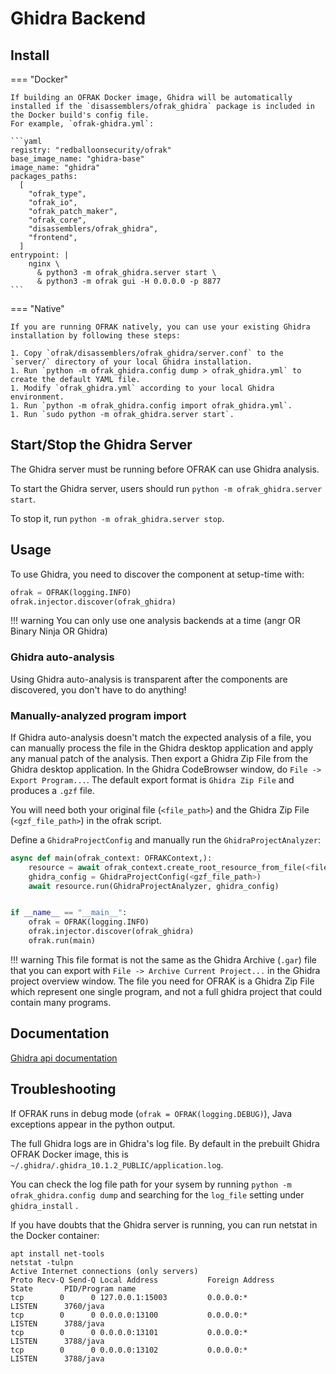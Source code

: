 # Ghidra Backend

## Install

=== "Docker"

    If building an OFRAK Docker image, Ghidra will be automatically installed if the `disassemblers/ofrak_ghidra` package is included in the Docker build's config file.
    For example, `ofrak-ghidra.yml`:

    ```yaml
    registry: "redballoonsecurity/ofrak"
    base_image_name: "ghidra-base"
    image_name: "ghidra"
    packages_paths:
      [
        "ofrak_type",
        "ofrak_io",
        "ofrak_patch_maker",
        "ofrak_core",
        "disassemblers/ofrak_ghidra",
        "frontend",
      ]
    entrypoint: |
        nginx \
          & python3 -m ofrak_ghidra.server start \
          & python3 -m ofrak gui -H 0.0.0.0 -p 8877
    ```
=== "Native"

    If you are running OFRAK natively, you can use your existing Ghidra installation by following these steps:

    1. Copy `ofrak/disassemblers/ofrak_ghidra/server.conf` to the `server/` directory of your local Ghidra installation.
    1. Run `python -m ofrak_ghidra.config dump > ofrak_ghidra.yml` to create the default YAML file.
    1. Modify `ofrak_ghidra.yml` according to your local Ghidra environment.
    1. Run `python -m ofrak_ghidra.config import ofrak_ghidra.yml`.
    1. Run `sudo python -m ofrak_ghidra.server start`.

## Start/Stop the Ghidra Server

The Ghidra server must be running before OFRAK can use Ghidra analysis.

To start the Ghidra server, users should run `python -m ofrak_ghidra.server start`.

To stop it, run `python -m ofrak_ghidra.server stop`.

## Usage
To use Ghidra, you need to discover the component at setup-time with:
```python
ofrak = OFRAK(logging.INFO)
ofrak.injector.discover(ofrak_ghidra)
```

!!! warning
    You can only use one analysis backends at a time (angr OR Binary Ninja OR Ghidra) 

### Ghidra auto-analysis
Using Ghidra auto-analysis is transparent after the components are discovered, you don't have to do 
anything!

### Manually-analyzed program import
If Ghidra auto-analysis doesn't match the expected analysis of a file, you can manually process the 
file in the Ghidra desktop application and apply any manual patch of the analysis. Then export a 
Ghidra Zip File from the Ghidra desktop application. In the Ghidra CodeBrowser window, do 
`File -> Export Program...`. The default export format is `Ghidra Zip File` and produces a `.gzf` file.

You will need both your original file (`<file_path>`) and the Ghidra Zip File (`<gzf_file_path>`) in 
the ofrak script.

Define a `GhidraProjectConfig` and manually run the `GhidraProjectAnalyzer`:
```python
async def main(ofrak_context: OFRAKContext,):
    resource = await ofrak_context.create_root_resource_from_file(<file_path>)
    ghidra_config = GhidraProjectConfig(<gzf_file_path>)
    await resource.run(GhidraProjectAnalyzer, ghidra_config)


if __name__ == "__main__":
    ofrak = OFRAK(logging.INFO)
    ofrak.injector.discover(ofrak_ghidra)
    ofrak.run(main)
```

!!! warning
    This file format is not the same as the Ghidra Archive (`.gar`) file that you can export with 
    `File -> Archive Current Project...` in the Ghidra project overview window. The file you need 
    for OFRAK is a Ghidra Zip File which represent one single program, and not a full ghidra project 
    that could contain many programs.

## Documentation
[Ghidra api documentation](https://ghidra.re/ghidra_docs/api/index.html)

## Troubleshooting
If OFRAK runs in debug mode (`ofrak = OFRAK(logging.DEBUG)`), Java exceptions appear in the 
python output.

The full Ghidra logs are in Ghidra's log file. By default in the prebuilt Ghidra OFRAK Docker image,
this is `~/.ghidra/.ghidra_10.1.2_PUBLIC/application.log`.

You can check the log file path for your sysem by running 
`python -m ofrak_ghidra.config dump` and searching for the `log_file` setting under `ghidra_install` .

If you have doubts that the Ghidra server is running, you can run netstat in the Docker container:
```
apt install net-tools
netstat -tulpn
Active Internet connections (only servers)
Proto Recv-Q Send-Q Local Address           Foreign Address         State       PID/Program name
tcp        0      0 127.0.0.1:15003         0.0.0.0:*               LISTEN      3760/java
tcp        0      0 0.0.0.0:13100           0.0.0.0:*               LISTEN      3788/java
tcp        0      0 0.0.0.0:13101           0.0.0.0:*               LISTEN      3788/java
tcp        0      0 0.0.0.0:13102           0.0.0.0:*               LISTEN      3788/java
```
